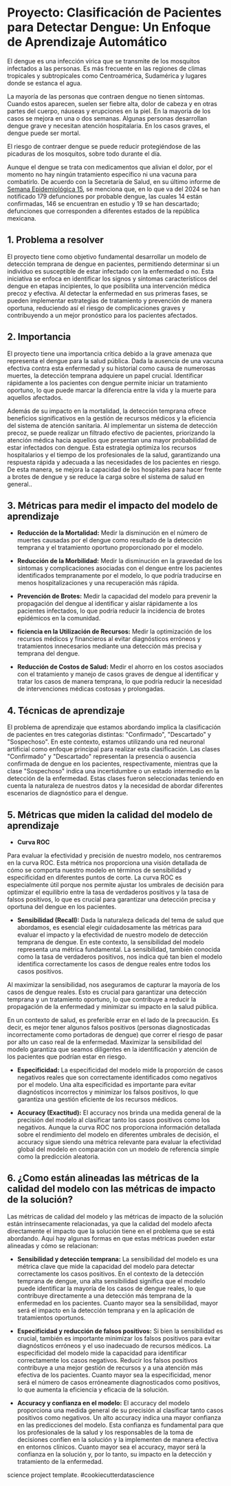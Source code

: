# Proyecto: Clasificación de Pacientes para Detectar Dengue: Un Enfoque de Aprendizaje Automático

El dengue es una infección vírica que se transmite de los mosquitos infectados a las personas. Es más frecuente en las regiones de climas tropicales y subtropicales como Centroamérica, Sudamérica y lugares donde se estanca el agua.

La mayoría de las personas que contraen dengue no tienen síntomas. Cuando estos aparecen, suelen ser fiebre alta, dolor de cabeza y en otras partes del cuerpo, náuseas y erupciones en la piel. En la mayoría de los casos se mejora en una o dos semanas. Algunas personas desarrollan dengue grave y necesitan atención hospitalaria. En los casos graves, el dengue puede ser mortal. 

El riesgo de contraer dengue se puede reducir protegiéndose de las picaduras de los mosquitos, sobre todo durante el día.

Aunque el dengue se trata con medicamentos que alivian el dolor, por el momento no hay ningún tratamiento específico ni una vacuna para combatirlo. De acuerdo con la Secretaría de Salud, en su último informe de [Semana Epidemiológica 15](https://www.gob.mx/salud/documentos/informes-semanales-para-la-vigilancia-epidemiologica-de-dengue-2024), se menciona que, en lo que va del 2024 se han notificado 179 defunciones por probable dengue, las cuales 14 están confirmadas, 146 se encuentran en estudio y 19 se han descartado; defunciones que corresponden a diferentes estados de la república mexicana. 

## 1. Problema a resolver
El proyecto tiene como objetivo fundamental desarrollar un modelo de detección temprana de dengue en pacientes, permitiendo determinar si un individuo es susceptible de estar infectado con la enfermedad o no. Esta iniciativa se enfoca en identificar los signos y síntomas característicos del dengue en etapas incipientes, lo que posibilita una intervención médica precoz y efectiva. Al detectar la enfermedad en sus primeras fases, se pueden implementar estrategias de tratamiento y prevención de manera oportuna, reduciendo así el riesgo de complicaciones graves y contribuyendo a un mejor pronóstico para los pacientes afectados.

## 2. Importancia
El proyecto tiene una importancia crítica debido a la grave amenaza que representa el dengue para la salud pública. Dada la ausencia de una vacuna efectiva contra esta enfermedad y su historial como causa de numerosas muertes, la detección temprana adquiere un papel crucial. Identificar rápidamente a los pacientes con dengue permite iniciar un tratamiento oportuno, lo que puede marcar la diferencia entre la vida y la muerte para aquellos afectados.

Además de su impacto en la mortalidad, la detección temprana ofrece beneficios significativos en la gestión de recursos médicos y la eficiencia del sistema de atención sanitaria. Al implementar un sistema de detección precoz, se puede realizar un filtrado efectivo de pacientes, priorizando la atención médica hacia aquellos que presentan una mayor probabilidad de estar infectados con dengue. Esta estrategia optimiza los recursos hospitalarios y el tiempo de los profesionales de la salud, garantizando una respuesta rápida y adecuada a las necesidades de los pacientes en riesgo. De esta manera, se mejora la capacidad de los hospitales para hacer frente a brotes de dengue y se reduce la carga sobre el sistema de salud en general..

## 3. Métricas para medir el impacto del modelo de aprendizaje

- **Reducción de la Mortalidad:** Medir la disminución en el número de muertes causadas por el dengue como resultado de la detección temprana y el tratamiento oportuno proporcionado por el modelo.

- **Reducción de la Morbilidad:** Medir la disminución en la gravedad de los síntomas y complicaciones asociadas con el dengue entre los pacientes identificados tempranamente por el modelo, lo que podría traducirse en menos hospitalizaciones y una recuperación más rápida.

- **Prevención de Brotes:** Medir la capacidad del modelo para prevenir la propagación del dengue al identificar y aislar rápidamente a los pacientes infectados, lo que podría reducir la incidencia de brotes epidémicos en la comunidad.

- **ficiencia en la Utilización de Recursos:** Medir la optimización de los recursos médicos y financieros al evitar diagnósticos erróneos y tratamientos innecesarios mediante una detección más precisa y temprana del dengue.

- **Reducción de Costos de Salud:** Medir el ahorro en los costos asociados con el tratamiento y manejo de casos graves de dengue al identificar y tratar los casos de manera temprana, lo que podría reducir la necesidad de intervenciones médicas costosas y prolongadas.


## 4. Técnicas de aprendizaje 
El problema de aprendizaje que estamos abordando implica la clasificación de pacientes en tres categorías distintas: "Confirmado", "Descartado" y "Sospechoso". En este contexto, estamos utilizando una red neuronal artificial como enfoque principal para realizar esta clasificación. Las clases "Confirmado" y "Descartado" representan la presencia o ausencia confirmada de dengue en los pacientes, respectivamente, mientras que la clase "Sospechoso" indica una incertidumbre o un estado intermedio en la detección de la enfermedad. Estas clases fueron seleccionadas teniendo en cuenta la naturaleza de nuestros datos y la necesidad de abordar diferentes escenarios de diagnóstico para el dengue.

## 5. Métricas que miden la calidad del modelo de aprendizaje

- **Curva ROC**

Para evaluar la efectividad y precisión de nuestro modelo, nos centraremos en la curva ROC. Esta métrica nos proporciona una visión detallada de cómo se comporta nuestro modelo en términos de sensibilidad y especificidad en diferentes puntos de corte. La curva ROC es especialmente útil porque nos permite ajustar los umbrales de decisión para optimizar el equilibrio entre la tasa de verdaderos positivos y la tasa de falsos positivos, lo que es crucial para garantizar una detección precisa y oportuna del dengue en los pacientes.

- **Sensibilidad (Recall):** Dada la naturaleza delicada del tema de salud que abordamos, es esencial elegir cuidadosamente las métricas para evaluar el impacto y la efectividad de nuestro modelo de detección temprana de dengue. En este contexto, la sensibilidad del modelo representa una métrica fundamental. La sensibilidad, también conocida como la tasa de verdaderos positivos, nos indica qué tan bien el modelo identifica correctamente los casos de dengue reales entre todos los casos positivos.

Al maximizar la sensibilidad, nos aseguramos de capturar la mayoría de los casos de dengue reales. Esto es crucial para garantizar una detección temprana y un tratamiento oportuno, lo que contribuye a reducir la propagación de la enfermedad y minimizar su impacto en la salud pública.

En un contexto de salud, es preferible errar en el lado de la precaución. Es decir, es mejor tener algunos falsos positivos (personas diagnosticadas incorrectamente como portadoras de dengue) que correr el riesgo de pasar por alto un caso real de la enfermedad. Maximizar la sensibilidad del modelo garantiza que seamos diligentes en la identificación y atención de los pacientes que podrían estar en riesgo.

- **Especificidad:**  La especificidad del modelo mide la proporción de casos negativos reales que son correctamente identificados como negativos por el modelo. Una alta especificidad es importante para evitar diagnósticos incorrectos y minimizar los falsos positivos, lo que garantiza una gestión eficiente de los recursos médicos.

- **Accuracy (Exactitud):** El accuracy nos brinda una medida general de la precisión del modelo al clasificar tanto los casos positivos como los negativos. Aunque la curva ROC nos proporciona información detallada sobre el rendimiento del modelo en diferentes umbrales de decisión, el accuracy sigue siendo una métrica relevante para evaluar la efectividad global del modelo en comparación con un modelo de referencia simple como la predicción aleatoria.


## 6. ¿Como están alineadas las métricas de la calidad del modelo con las métricas de impacto de la solución?
Las métricas de calidad del modelo y las métricas de impacto de la solución están intrínsecamente relacionadas, ya que la calidad del modelo afecta directamente el impacto que la solución tiene en el problema que se está abordando. Aquí hay algunas formas en que estas métricas pueden estar alineadas y cómo se relacionan:

- **Sensibilidad y detección temprana:** La sensibilidad del modelo es una métrica clave que mide la capacidad del modelo para detectar correctamente los casos positivos. En el contexto de la detección temprana de dengue, una alta sensibilidad significa que el modelo puede identificar la mayoría de los casos de dengue reales, lo que contribuye directamente a una detección más temprana de la enfermedad en los pacientes. Cuanto mayor sea la sensibilidad, mayor será el impacto en la detección temprana y en la aplicación de tratamientos oportunos.

- **Especificidad y reducción de falsos positivos:** Si bien la sensibilidad es crucial, también es importante minimizar los falsos positivos para evitar diagnósticos erróneos y el uso inadecuado de recursos médicos. La especificidad del modelo mide la capacidad para identificar correctamente los casos negativos. Reducir los falsos positivos contribuye a una mejor gestión de recursos y a una atención más efectiva de los pacientes. Cuanto mayor sea la especificidad, menor será el número de casos erróneamente diagnosticados como positivos, lo que aumenta la eficiencia y eficacia de la solución.

- **Accuracy y confianza en el modelo:** El accuracy del modelo proporciona una medida general de su precisión al clasificar tanto casos positivos como negativos. Un alto accuracy indica una mayor confianza en las predicciones del modelo. Esta confianza es fundamental para que los profesionales de la salud y los responsables de la toma de decisiones confíen en la solución y la implementen de manera efectiva en entornos clínicos. Cuanto mayor sea el accuracy, mayor será la confianza en la solución y, por lo tanto, su impacto en la detección y tratamiento de la enfermedad.


science project template</a>. #cookiecutterdatascience</small></p>
